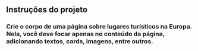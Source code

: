 ## Instruções do projeto
### Crie o corpo de uma página sobre lugares turísticos na Europa. Nela, você deve focar apenas no conteúdo da página, adicionando textos, cards, imagens, entre outros. 